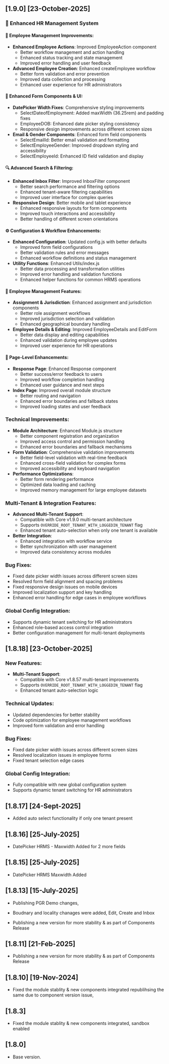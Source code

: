 ## [1.9.0] [23-October-2025]

### 🚀 Enhanced HR Management System

#### 💼 Employee Management Improvements:
- **Enhanced Employee Actions**: Improved EmployeeAction component
  - Better workflow management and action handling
  - Enhanced status tracking and state management
  - Improved error handling and user feedback
- **Advanced Employee Creation**: Enhanced createEmployee workflow
  - Better form validation and error prevention
  - Improved data collection and processing
  - Enhanced user experience for HR administrators

#### 📅 Enhanced Form Components & UI:
- **DatePicker Width Fixes**: Comprehensive styling improvements
  - SelectDateofEmployment: Added maxWidth (36.25rem) and padding fixes
  - EmployeeDOB: Enhanced date picker styling consistency
  - Responsive design improvements across different screen sizes
- **Email & Gender Components**: Enhanced form field components
  - SelectEmailId: Better email validation and formatting
  - SelectEmployeeGender: Improved dropdown styling and accessibility
  - SelectEmployeeId: Enhanced ID field validation and display

#### 🔍 Advanced Search & Filtering:
- **Enhanced Inbox Filter**: Improved InboxFilter component
  - Better search performance and filtering options
  - Enhanced tenant-aware filtering capabilities
  - Improved user interface for complex queries
- **Responsive Design**: Better mobile and tablet experience
  - Enhanced responsive layouts for form components
  - Improved touch interactions and accessibility
  - Better handling of different screen orientations

#### ⚙️ Configuration & Workflow Enhancements:
- **Enhanced Configuration**: Updated config.js with better defaults
  - Improved form field configurations
  - Better validation rules and error messages
  - Enhanced workflow definitions and status management
- **Utility Functions**: Enhanced Utils/index.js
  - Better data processing and transformation utilities
  - Improved error handling and validation functions
  - Enhanced helper functions for common HRMS operations

#### 👥 Employee Management Features:
- **Assignment & Jurisdiction**: Enhanced assignment and jurisdiction components
  - Better role assignment workflows
  - Improved jurisdiction selection and validation
  - Enhanced geographical boundary handling
- **Employee Details & Editing**: Improved EmployeeDetails and EditForm
  - Better data display and editing capabilities
  - Enhanced validation during employee updates
  - Improved user experience for HR operations

#### 📱 Page-Level Enhancements:
- **Response Page**: Enhanced Response component
  - Better success/error feedback to users
  - Improved workflow completion handling
  - Enhanced user guidance and next steps
- **Index Page**: Improved overall module structure
  - Better routing and navigation
  - Enhanced error boundaries and fallback states
  - Improved loading states and user feedback

### Technical Improvements:
- **Module Architecture**: Enhanced Module.js structure
  - Better component registration and organization
  - Improved access control and permission handling
  - Enhanced error boundaries and fallback mechanisms
- **Form Validation**: Comprehensive validation improvements
  - Better field-level validation with real-time feedback
  - Enhanced cross-field validation for complex forms
  - Improved accessibility and keyboard navigation
- **Performance Optimizations**: 
  - Better form rendering performance
  - Optimized data loading and caching
  - Improved memory management for large employee datasets

### Multi-Tenant & Integration Features:
- **Advanced Multi-Tenant Support**: 
  - Compatible with Core v1.9.0 multi-tenant architecture
  - Supports `OVERRIDE_ROOT_TENANT_WITH_LOGGEDIN_TENANT` flag
  - Enhanced tenant auto-selection when only one tenant is available
- **Better Integration**: 
  - Enhanced integration with workflow service
  - Better synchronization with user management
  - Improved data consistency across modules

### Bug Fixes:
- Fixed date picker width issues across different screen sizes
- Resolved form field alignment and spacing problems
- Fixed responsive design issues on mobile devices
- Improved localization support and key handling
- Enhanced error handling for edge cases in employee workflows

### Global Config Integration:
- Supports dynamic tenant switching for HR administrators
- Enhanced role-based access control integration
- Better configuration management for multi-tenant deployments

## [1.8.18] [23-October-2025]

### New Features:
- **Multi-Tenant Support**: 
  - Compatible with Core v1.8.57 multi-tenant improvements
  - Supports `OVERRIDE_ROOT_TENANT_WITH_LOGGEDIN_TENANT` flag
  - Enhanced tenant auto-selection logic

### Technical Updates:
- Updated dependencies for better stability
- Code optimization for employee management workflows
- Improved form validation and error handling

### Bug Fixes:
- Fixed date picker width issues across different screen sizes
- Resolved localization issues in employee forms
- Fixed tenant selection edge cases

### Global Config Integration:
- Fully compatible with new global configuration system
- Supports dynamic tenant switching for HR administrators

## [1.8.17] [24-Sept-2025] 
- Added auto select functionality if only one tenant present

## [1.8.16] [25-July-2025] 
- DatePicker HRMS - Maxwidth Added for 2 more fields

## [1.8.15] [25-July-2025] 
- DatePicker HRMS Maxwidth Added

## [1.8.13]  [15-July-2025]
- Publishing PGR Demo changes, 
- Boudnary and locality chanages were added, Edit, Create and Inbox   

- Publishing a new version for more stability & as part of Components Release


## [1.8.11]  [21-Feb-2025]
- Publishing a new version for more stability & as part of Components Release

## [1.8.10]  [19-Nov-2024]
- Fixed the module stablity & new components integrated republihsing the same due to component version issue, 

## [1.8.3]
- Fixed the module stablity & new components integrated, sandbox enabled 

## [1.8.0]
- Base version.
